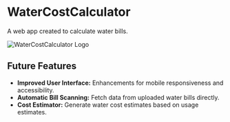 # WaterCostCalculator

A web app created to calculate water bills.

![WaterCostCalculator Logo](https://github.com/user-attachments/assets/9e9e9635-e5dc-46a7-87ea-367eaeedc048)

## Future Features

- **Improved User Interface:** Enhancements for mobile responsiveness and accessibility.
- **Automatic Bill Scanning:** Fetch data from uploaded water bills directly.
- **Cost Estimator:** Generate water cost estimates based on usage estimates.
